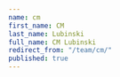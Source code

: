 ```yaml
---
name: cm
first_name: CM
last_name: Lubinski
full_name: CM Lubinski
redirect_from: "/team/cm/"
published: true
---
```



